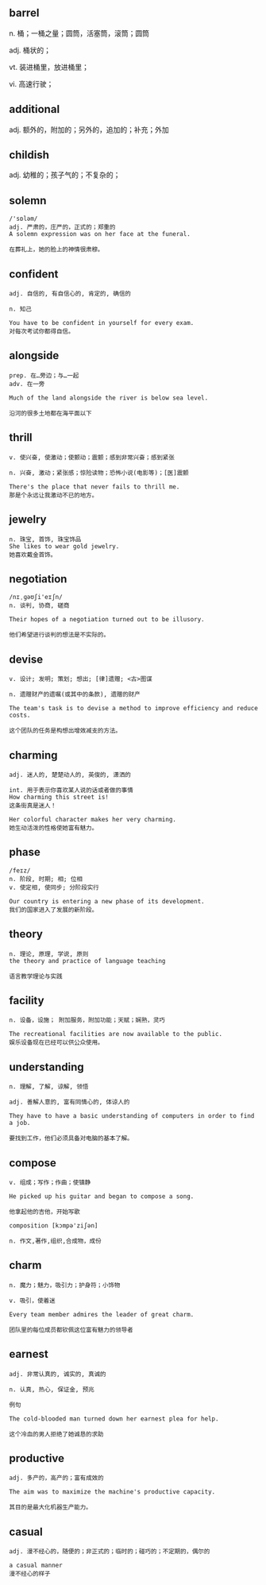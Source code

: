 ## barrel
n.
桶；一桶之量；圆筒，活塞筒，滚筒；圆筒

adj.
桶状的；

vt.
装进桶里，放进桶里；

vi.  高速行驶；
## additional
adj.
额外的，附加的；另外的，追加的；补充；外加


## childish
adj. 幼稚的；孩子气的；不复杂的；

## solemn
```
/'sɒləm/
adj. 严肃的，庄严的，正式的；郑重的
A solemn expression was on her face at the funeral.

在葬礼上，她的脸上的神情很肃穆。
```

## confident
```
adj. 自信的, 有自信心的, 肯定的, 确信的

n. 知己

You have to be confident in yourself for every exam.
对每次考试你都得自信。
```

## alongside
```
prep. 在…旁边；与…一起
adv. 在一旁

Much of the land alongside the river is below sea level.

沿河的很多土地都在海平面以下
```

## thrill
```
v. 使兴奋, 使激动；使颤动；震颤；感到非常兴奋；感到紧张

n. 兴奋, 激动；紧张感；惊险读物；恐怖小说(电影等)；[医]震颤

There's the place that never fails to thrill me.
那是个永远让我激动不已的地方。
```

## jewelry
```
n. 珠宝, 首饰, 珠宝饰品
She likes to wear gold jewelry.
她喜欢戴金首饰。
```

## negotiation
```
/nɪˌɡəʊʃi'eɪʃn/
n. 谈判, 协商, 磋商

Their hopes of a negotiation turned out to be illusory.

他们希望进行谈判的想法是不实际的。
```

## devise
```
v. 设计; 发明; 策划; 想出; [律]遗赠; <古>图谋

n. 遗赠财产的遗嘱(或其中的条款), 遗赠的财产

The team's task is to devise a method to improve efficiency and reduce costs.

这个团队的任务是构想出增效减支的方法。
```
## charming
```
adj. 迷人的, 楚楚动人的, 英俊的, 潇洒的

int. 用于表示你喜欢某人说的话或者做的事情
How charming this street is!
这条街真是迷人！

Her colorful character makes her very charming.
她生动活泼的性格使她富有魅力。
```
## phase
```
/feɪz/
n. 阶段, 时期; 相; 位相
v. 使定相, 使同步; 分阶段实行

Our country is entering a new phase of its development.
我们的国家进入了发展的新阶段。
```
## theory
```
n. 理论, 原理, 学说, 原则
the theory and practice of language teaching

语言教学理论与实践
```


## facility
```
n. 设备，设施； 附加服务，附加功能；天赋；娴熟，灵巧

The recreational facilities are now available to the public.
娱乐设备现在已经可以供公众使用。
```
## understanding
```
n. 理解, 了解, 谅解, 领悟

adj. 善解人意的, 富有同情心的, 体谅人的

They have to have a basic understanding of computers in order to find a job.

要找到工作，他们必须具备对电脑的基本了解。
```
## compose
```
v. 组成；写作；作曲；使镇静

He picked up his guitar and began to compose a song.

他拿起他的吉他，开始写歌

composition [kɔmpə'ziʃən]
   
n. 作文,著作,组织,合成物，成份
```
## charm
```
n. 魔力；魅力，吸引力；护身符；小饰物

v. 吸引，使着迷

Every team member admires the leader of great charm.

团队里的每位成员都钦佩这位富有魅力的领导者
```

## earnest
```
adj. 非常认真的, 诚实的, 真诚的

n. 认真, 热心, 保证金, 预兆

例句

The cold-blooded man turned down her earnest plea for help.

这个冷血的男人拒绝了她诚恳的求助
```

## productive
```
adj. 多产的，高产的；富有成效的

The aim was to maximize the machine's productive capacity.

其目的是最大化机器生产能力。
```

## casual
```
adj. 漫不经心的，随便的；非正式的；临时的；碰巧的；不定期的，偶尔的

a casual manner
漫不经心的样子
```